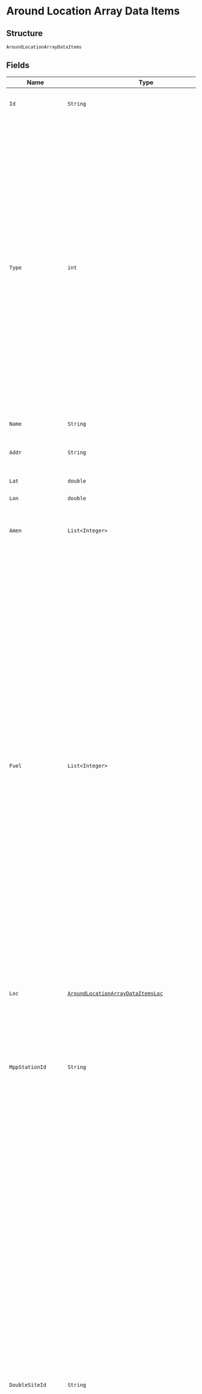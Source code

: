 
# Around Location Array Data Items

## Structure

`AroundLocationArrayDataItems`

## Fields

| Name | Type | Tags | Description | Getter | Setter |
|  --- | --- | --- | --- | --- | --- |
| `Id` | `String` | Required | The station’s unique site identifier – this must be ignored | String getId() | setId(String id) |
| `Type` | `int` | Required | All fuel stations are of at least one Type, indicating whether it is Shell-branded or not, and if the<br>station can be used by trucks. Note that a station can have more than one Type (e.g. Shell retail<br>sites (Type=0) can also be truck friendly (Type=2)).<br>Type values are as follows:<br><br>* 0 = Shell owned/branded stations that are not also Type=2 or Type=3<br>* 1 = Partner stations accepting Shell Card<br>* 2 = Shell owned/branded stations that are truck friendly but not Type=3<br>* 3 = Shell owned/branded stations that are truck only | int getType() | setType(int type) |
| `Name` | `String` | Required | The name of the site | String getName() | setName(String name) |
| `Addr` | `String` | Required | The side address as a concatenation of address information | String getAddr() | setAddr(String addr) |
| `Lat` | `double` | Required | The site’s latitude | double getLat() | setLat(double lat) |
| `Lon` | `double` | Required | The site’s longitude | double getLon() | setLon(double lon) |
| `Amen` | `List<Integer>` | Required | An array of amenities available at the station (see above for complete list) | List<Integer> getAmen() | setAmen(List<Integer> amen) |
| `Fuel` | `List<Integer>` | Required | An array of fuels* available at the station.<br>Global Product Group names:<br><br>* 8 = CNG<br>* 10 = Premium Gasoline<br>* 11 = Premium Diesel<br>* 12 = Fuelsave Midgrade Gasoline<br>* 13 = Fuelsave Regular Diesel<br>* 14 = Midgrade Gasoline<br>* 15 = Low Octane gasoline<br>* 16 = Regular Diesel<br>* 17 = Autogas LPG<br>* 18 = Auto/RV Propane<br>* 20 = Hydrogen<br>* 21 = Kerosene<br>* 22 = Super Premium Gasoline<br>* 23 = Unleaded Super<br>* 24 = Truck Diesel<br>* 25 = Super98<br>* 26 = GTL<br>* 27 = Fuelsave 98<br>* 28 = LNG<br>* 29 = DieselFit<br>* 30 = Shell Recharge<br><br>*An external mapping table may need to be maintained if it is required to display true fuel product names (as visible on the site) | List<Integer> getFuel() | setFuel(List<Integer> fuel) |
| `Loc` | [`AroundLocationArrayDataItemsLoc`](../../doc/models/around-location-array-data-items-loc.md) | Required | Object containing address details/elements | AroundLocationArrayDataItemsLoc getLoc() | setLoc(AroundLocationArrayDataItemsLoc loc) |
| `MppStationId` | `String` | Required | This is the 5-digit Shell Station ID. Leading ‘0’ should be dropped and only last four digits, should be used. E.G. for ‘00123’, only ‘0123’ should be used and for ‘04567’ only ‘4567’ should be used. | String getMppStationId() | setMppStationId(String mppStationId) |
| `DoubleSiteId` | `String` | Optional | The Mobile Payment Platform recognises a user being located at a Shell Station if their GPS is within 300m of a Shell station. Some locations will return multiple Shell Stations within a 300 meter radius. This is an issue for Mobile Payments as it needs  to accurately identify the station the Customer is located at to ensure the correct pump is released<br><br>In Germany such locations have been identified and each Station has been assigned a unique letter (e.g. A, B, C). These letters are clearly visible at the stations. If a Mobile Payments user is located at such a location, they will need to identify the Station by identifying and specifying the Station’s corresponding letter as part of the refuelling journey.<br><br>The double_site_id is used to store the Stations unique letter/ID value. It’s only populated if/when 1 or more stations are within 300m from this station. | String getDoubleSiteId() | setDoubleSiteId(String doubleSiteId) |
| `OpeningHours` | [`List<AroundLocationArrayDataItemsOpeningHoursItems>`](../../doc/models/around-location-array-data-items-opening-hours-items.md) | Optional | An Array of the station’s opening hours. This may have opening and closing times in hours, minutes and the day of the week. | List<AroundLocationArrayDataItemsOpeningHoursItems> getOpeningHours() | setOpeningHours(List<AroundLocationArrayDataItemsOpeningHoursItems> openingHours) |
| `Telephone` | `String` | Optional | Station’s contact telephone number | String getTelephone() | setTelephone(String telephone) |
| `AuthorisationCode` | `String` | Optional | Station’s authorisation code | String getAuthorisationCode() | setAuthorisationCode(String authorisationCode) |
| `MpPreauth` | `Integer` | Optional | Station’s mobile payment preauthorisation value | Integer getMpPreauth() | setMpPreauth(Integer mpPreauth) |

## Example (as JSON)

```json
{
  "id": "12170818",
  "type": 0,
  "name": "Bellandur",
  "addr": "80/2 Outer Ring Road., Bangalore, Karnataka, 560037, India",
  "lat": 12.923333,
  "lon": 77.671389,
  "amen": [
    19,
    9111,
    5,
    922
  ],
  "fuel": [
    11,
    16
  ],
  "loc": {
    "street": "80/2 Outer Ring Road.",
    "pc": "560037",
    "city": "Bangalore",
    "region": "Karnataka",
    "country": "India",
    "ccode": "IN"
  },
  "mpp_station_id": "0",
  "double_site_id": "null",
  "telephone": "9611199089",
  "authorisation_code": "null",
  "mp_preauth": 0,
  "opening_hours": [
    {
      "Closing_From_Hours": "Closing_From_Hours6",
      "Closing_From_Minutes": "Closing_From_Minutes4",
      "Closing_To_Hours": "Closing_To_Hours4",
      "Closing_To_Minutes": "Closing_To_Minutes4",
      "From_Day": "From_Day2"
    },
    {
      "Closing_From_Hours": "Closing_From_Hours6",
      "Closing_From_Minutes": "Closing_From_Minutes4",
      "Closing_To_Hours": "Closing_To_Hours4",
      "Closing_To_Minutes": "Closing_To_Minutes4",
      "From_Day": "From_Day2"
    },
    {
      "Closing_From_Hours": "Closing_From_Hours6",
      "Closing_From_Minutes": "Closing_From_Minutes4",
      "Closing_To_Hours": "Closing_To_Hours4",
      "Closing_To_Minutes": "Closing_To_Minutes4",
      "From_Day": "From_Day2"
    }
  ]
}
```

